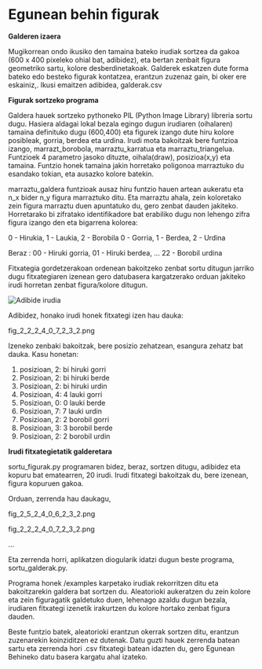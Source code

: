 # Egunean behin figurak

**Galderen izaera**


Mugikorrean ondo ikusiko den tamaina bateko irudiak sortzea da gakoa (600 x 400 pixeleko ohial bat, adibidez), eta bertan zenbait figura geometriko sartu, kolore desberdinetakoak. Galderek eskatzen dute forma bateko edo besteko figurak kontatzea, erantzun zuzenaz gain, bi oker ere eskainiz,. Ikusi emaitzen adibidea,  galderak.csv

**Figurak sortzeko programa**

Galdera hauek sortzeko pythoneko PIL (Python Image Library) libreria sortu dugu.
Hasiera  aldagai lokal bezala egingo dugun irudiaren (oihalaren) tamaina definituko dugu (600,400) eta figurek izango dute hiru kolore posibleak, gorria, berdea eta urdina.
Irudi mota bakoitzak bere funtzioa izango, marrazt_borobola, marraztu_karratua eta marraztu_triangelua.
Funtzioek 4 parametro jasoko dituzte, oihala(draw), posizioa(x,y) eta tamaina.
Funtzio honek tamaina jakin horretako poligonoa marraztuko du esandako tokian, eta ausazko kolore batekin.

marraztu_galdera funtzioak ausaz hiru funtzio hauen artean aukeratu eta n_x bider n_y figura marraztuko ditu.
Eta marraztu ahala, zein koloretako zein figura marraztu duen apuntatuko du, gero zenbat dauden jakiteko.
Horretarako bi zifratako identifikadore bat erabiliko dugu non lehengo zifra figura izango den eta bigarrena kolorea:

0 - Hirukia, 1 - Laukia, 2 - Borobila
0 - Gorria, 1 - Berdea, 2 - Urdina

Beraz :
00 - Hiruki gorria,
01 - Hiruki berdea,
...
22 - Borobil urdina

Fitxategia gordetzerakoan ordenean bakoitzeko zenbat sortu ditugun jarriko dugu fitxategiaren izenean gero datubasera kargatzerako orduan jakiteko irudi horretan zenbat figura/kolore ditugun.

![Adibide irudia](https://github.com/egunean-behin/egunean_behin_figurak/blob/master/examples/fig_2_2_2_4_0_7_2_3_2.png?raw=true)

Adibidez, honako irudi honek fitxategi izen hau dauka:


fig_2_2_2_4_0_7_2_3_2.png

Izeneko zenbaki bakoitzak, bere posizio zehatzean, esangura zehatz bat dauka. Kasu honetan:


1. posizioan, 2: bi hiruki gorri
2. Posizioan, 2: bi hiruki berde
3. Posizioan, 2: bi hiruki urdin
4. Posizioan, 4: 4 lauki gorri
5. Posizioan, 0: 0 lauki berde
6. Posizioan, 7: 7 lauki urdin
7. Posizioan, 2: 2 borobil gorri
8. Posizioan, 3: 3 borobil berde
9. Posizioan, 2: 2 borobil urdin

**Irudi fitxategietatik galderetara**


sortu_figurak.py programaren bidez, beraz, sortzen ditugu, adibidez eta kopuru bat ematearren, 20 irudi. Irudi fitxategi bakoitzak du, bere izenean, figura kopuruen gakoa.


Orduan, zerrenda hau daukagu,


fig_2_5_2_4_0_6_2_3_2.png

fig_2_2_2_4_0_7_2_3_2.png

...


Eta zerrenda horri, aplikatzen diogularik idatzi dugun beste programa, sortu_galderak.py.

Programa honek /examples karpetako irudiak rekorritzen ditu eta bakoitzarekin galdera bat sortzen du. Aleatorioki aukeratzen du zein kolore eta zein figuragatik galdetuko duen, lehenago azaldu dugun bezala, irudiaren fitxategi izenetik irakurtzen du kolore hortako zenbat figura dauden.

Beste funtzio batek, aleatorioki erantzun okerrak sortzen ditu, erantzun zuzenarekin koinziditzen ez dutenak.
Datu guzti hauek zerrenda batean sartu eta zerrenda hori .csv fitxategi batean idazten du, gero Egunean Behineko datu basera kargatu ahal izateko.

